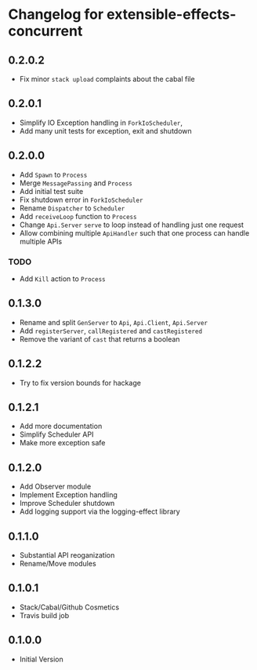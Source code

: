 # Changelog for extensible-effects-concurrent


## 0.2.0.2

  * Fix minor `stack upload` complaints about the cabal file

## 0.2.0.1

  * Simplify IO Exception handling in `ForkIoScheduler`,
  * Add many unit tests for exception, exit and shutdown

## 0.2.0.0

  * Add `Spawn` to `Process`
  * Merge `MessagePassing` and `Process`
  * Add initial test suite
  * Fix shutdown error in `ForkIoScheduler`
  * Rename `Dispatcher` to `Scheduler`
  * Add `receiveLoop` function to `Process`
  * Change `Api.Server` `serve` to loop instead of handling just one request
  * Allow combining multiple `ApiHandler` such that one process can handle
    multiple APIs

### TODO
  * Add `Kill` action to `Process`

## 0.1.3.0

  * Rename and split `GenServer` to `Api`, `Api.Client`, `Api.Server`
  * Add `registerServer`, `callRegistered` and `castRegistered`
  * Remove the variant of `cast` that returns a boolean

## 0.1.2.2
  * Try to fix version bounds for hackage

## 0.1.2.1
  * Add more documentation
  * Simplify Scheduler API
  * Make more exception safe

## 0.1.2.0

  * Add Observer module
  * Implement Exception handling
  * Improve Scheduler shutdown
  * Add logging support via the logging-effect library

## 0.1.1.0

  * Substantial API reoganization
  * Rename/Move modules

## 0.1.0.1

  * Stack/Cabal/Github Cosmetics
  * Travis build job

## 0.1.0.0

  * Initial Version
